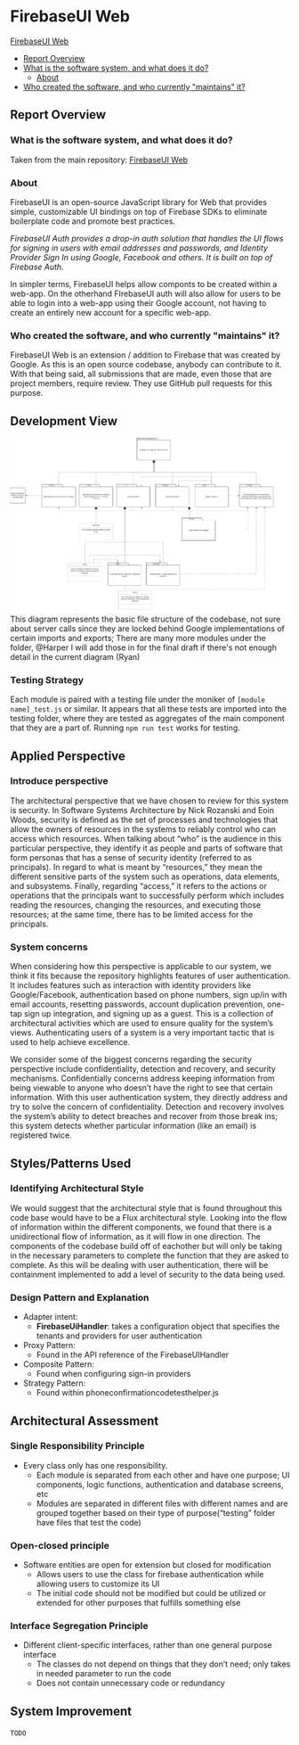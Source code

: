 # FirebaseUI Web

[FirebaseUI Web](#firebaseui-web)
  - [Report Overview](#report-overview)
  - [What is the software system, and what does it do?](#what-is-the-software-system-and-what-does-it-do)
    - [About](#about)
  - [Who created the software, and who currently "maintains" it?](#who-created-the-software-and-who-currently-maintains-it)

## Report Overview

### What is the software system, and what does it do?

Taken from the main repository: [FirebaseUI Web](https://github.com/firebase/firebaseui-web)

### About
FirebaseUI is an open-source JavaScript library for Web that provides simple, customizable UI bindings on top of Firebase SDKs to eliminate boilerplate code and promote best practices.

*FirebaseUI Auth provides a drop-in auth solution that handles the UI flows for signing in users with email addresses and passwords, and Identity Provider Sign In using Google, Facebook and others. It is built on top of Firebase Auth.*

In simpler terms, FirebaseUI helps allow componts to be created within a web-app. On the otherhand FIrebaseUI auth will also allow for users to be able to login into a web-app using their Google account, not having to create an entirely new account for a specific web-app.

### Who created the software, and who currently "maintains" it?

FirebaseUI Web is an extension / addition to Firebase that was created by Google. As this is an open source codebase, anybody can contribute to it. With that being said, all submissions that are made, even those that are project members, require review. They use GitHub pull requests for this purpose.

## Development View

![Diagram of system components](DevView.png)
This diagram represents the basic file structure of the codebase, not sure about server calls since they are locked behind Google implementations of certain imports and exports; There are many more modules under the folder, @Harper I will add those in for the final draft if there's not enough detail in the current diagram (Ryan)

### Testing Strategy
Each module is paired with a testing file under the moniker of `[module name]_test.js` or similar. It appears that all these tests are imported into the testing folder, where they are tested as aggregates of the main component that they are a part of. Running `npm run test` works for testing.

## Applied Perspective

### Introduce perspective
The architectural perspective that we have chosen to review for this system is security. In Software Systems Architecture by Nick Rozanski and Eoin Woods, security is defined as the set of processes and technologies that allow the owners of resources in the systems to reliably control who can access which resources. When talking about “who” is the audience in this particular perspective, they identify it as people and parts of software that form personas that has a sense of security identity (referred to as principals). In regard to what is meant by “resources,” they mean the different sensitive parts of the system such as operations, data elements, and subsystems. Finally, regarding “access,” it refers to the actions or operations that the principals want to successfully perform which includes reading the resources, changing the resources, and executing those resources; at the same time, there has to be limited access for the principals.

### System concerns
When considering how this perspective is applicable to our system, we think it fits because the repository highlights features of user authentication. It includes features such as interaction with identity providers like Google/Facebook, authentication based on phone numbers, sign up/in with email accounts, resetting passwords, account duplication prevention, one-tap sign up integration, and signing up as a guest. This is a collection of architectural activities which are used to ensure quality for the system’s views. Authenticating users of a system is a very important tactic that is used to help achieve excellence.

We consider some of the biggest concerns regarding the security perspective include confidentiality, detection and recovery, and security mechanisms. Confidentially concerns address keeping information from being viewable to anyone who doesn’t have the right to see that certain information. With this user authentication system, they directly address and try to solve the concern of confidentiality. Detection and recovery involves the system’s ability to detect breaches and recover from those break ins; this system detects whether particular information (like an email) is registered twice.

## Styles/Patterns Used

### Identifying Architectural Style
We would suggest that the architectural style that is found throughout this code base would have to be a Flux architectural style. Looking into the flow of information within the different components, we found that there is a unidirectional flow of information, as it will flow in one direction. The components of the codebase build off of eachother but will only be taking in the necessary parameters to complete the function that they are asked to complete. As this will be dealing with user authentication, there will be containment implemented to add a level of security to the data being used. 

### Design Pattern and Explanation 
- Adapter intent:
    - **FirebaseUiHandler**: takes a configuration object that specifies the tenants and providers for user authentication 
- Proxy Pattern:
    - Found in the API reference of the FirebaseUIHandler 
- Composite Pattern:
    - Found when configuring sign-in providers
- Strategy Pattern:
    - Found within phoneconfirmationcodetesthelper.js

## Architectural Assessment

### Single Responsibility Principle
- Every class only has one responsibility.
  - Each module is separated from each other and have one purpose; UI components, logic functions, authentication and database screens, etc
  - Modules are separated in different files with different names and are grouped together based on their type of purpose(“testing” folder have files that test the code)
### Open-closed principle
- Software entities are open for extension but closed for modification
    - Allows users to use the class for firebase authentication while allowing users to customize its UI
    - The initial code should not be modified but could be utilized or extended for other purposes that fulfills something else
### Interface Segregation Principle
- Different client-specific interfaces, rather than one general purpose interface
    - The classes do not depend on things that they don’t need; only takes in needed parameter to run the code
    - Does not contain unnecessary code or redundancy


## System Improvement
`TODO`